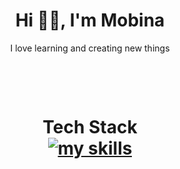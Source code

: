 <h1 align="center"> Hi 👋🏻, I'm Mobina </br> 
</h1>
<p align="center">I love learning and creating new things</p>
<p align="center">

<a href="https://www.linkedin.com/in/MobinaBakhshpour" target="_blank"><img alt="" src="https://img.shields.io/badge/LinkedIn-000?logo=linkedin&logoColor=0A66C2&style=for-the-badge" style="vertical-align:center" /></a>
<a href="mobinabakhshpoor@gmail.com" target="_blank"><img alt="" src="https://img.shields.io/badge/Email-000?style=for-the-badge&logo=Instagram&logoColor=E4405F" style="vertical-align:center" /></a></p>
<a href="t.me/MOBIN_ALEF" target="_blank"><img alt="" src="https://img.shields.io/badge/Telegram-000?logo=X&logoColor=0A66C2&style=for-the-badge" style="vertical-align:center" /></a>
<a href="https://codepen.io/MobinaBakhshpour" target="_blank"><img alt="" src="https://img.shields.io/badge/Codepen-000?logo=X&logoColor=111111&style=for-the-badge" style="vertical-align:center" /></a>
</p>


<h1 align="center"> Tech Stack </br>  
<div align="center">
  <a href="https://github.com/MobinaBakhshpour">
    <img src="https://skillicons.dev/icons?i=react,javascript,html,css,bootstrap,mysql,git,figma,xd,php,npm&perline=11" alt="my skills" />
  </a>
</div>